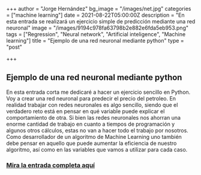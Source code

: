 +++
author = "Jorge Hernández"
bg_image = "/images/net.jpg"
categories = ["machine learning"]
date = 2021-08-22T05:00:00Z
description = "En esta entrada se realizará un ejercicio simple de predicción mediante una red neuronal"
image = "/images/9194c978fa63798b2e882e6fda5eb953.png"
tags = ["Regression", "Neural network", "Artificial inteligence", "Machine learning"]
title = "Ejemplo de una red neuronal mediante python"
type = "post"

+++
## Ejemplo de una red neuronal mediante python

En esta entrada corta me dedicaré a hacer un ejercicio sencillo en Python. Voy a crear una red neuronal para predecir el precio del petroleo. En realidad trabajar con redes neuronales es algo sencillo, siendo que el verdadero reto está en pensar en qué variable puede explicar el comportamiento de otra. Si bien las redes neuronales nos ahorran una enorme cantidad de trabajo en cuanto a tiempos de programación y algunos otros cálculos, estas no van a hacer todo el trabajo por nosotros. Como desarrollador de un algoritmo de Machine Learning uno también debe pensar en aquello que puede aumentar la eficiencia de nuestro algoritmo, así como en las variables que vamos a utilizar para cada caso.

### [Mira la entrada completa aquí](https://bookdown.org/eljorgehdz/red_neuronal_mediante_python/ "red neuronal")
